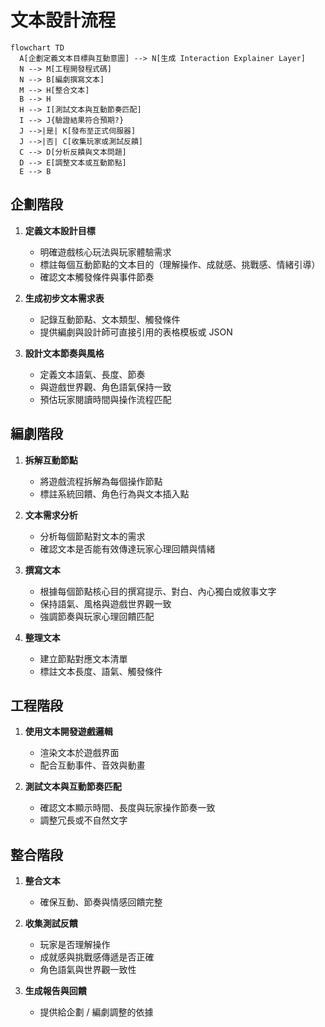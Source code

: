 # 文本設計流程

```mermaid
flowchart TD
  A[企劃定義文本目標與互動意圖] --> N[生成 Interaction Explainer Layer]
  N --> M[工程開發程式碼]
  N --> B[編劇撰寫文本]
  M --> H[整合文本]
  B --> H
  H --> I[測試文本與互動節奏匹配]
  I --> J{驗證結果符合預期?}
  J -->|是| K[發布至正式伺服器]
  J -->|否| C[收集玩家或測試反饋]
  C --> D[分析反饋與文本問題]
  D --> E[調整文本或互動節點]
  E --> B
```

## 企劃階段

1. **定義文本設計目標**

   - 明確遊戲核心玩法與玩家體驗需求
   - 標註每個互動節點的文本目的（理解操作、成就感、挑戰感、情緒引導）
   - 確認文本觸發條件與事件節奏

2. **生成初步文本需求表**

   - 記錄互動節點、文本類型、觸發條件
   - 提供編劇與設計師可直接引用的表格模板或 JSON

3. **設計文本節奏與風格**

   - 定義文本語氣、長度、節奏
   - 與遊戲世界觀、角色語氣保持一致
   - 預估玩家閱讀時間與操作流程匹配

## 編劇階段

1. **拆解互動節點**

   - 將遊戲流程拆解為每個操作節點
   - 標註系統回饋、角色行為與文本插入點

2. **文本需求分析**

   - 分析每個節點對文本的需求
   - 確認文本是否能有效傳達玩家心理回饋與情緒

3. **撰寫文本**

   - 根據每個節點核心目的撰寫提示、對白、內心獨白或敘事文字
   - 保持語氣、風格與遊戲世界觀一致
   - 強調節奏與玩家心理回饋匹配

4. **整理文本**

   - 建立節點對應文本清單
   - 標註文本長度、語氣、觸發條件

## 工程階段

1. **使用文本開發遊戲邏輯**

   - 渲染文本於遊戲界面
   - 配合互動事件、音效與動畫

2. **測試文本與互動節奏匹配**

   - 確認文本顯示時間、長度與玩家操作節奏一致
   - 調整冗長或不自然文字

## 整合階段

1. **整合文本**

   - 確保互動、節奏與情感回饋完整

2. **收集測試反饋**

   - 玩家是否理解操作
   - 成就感與挑戰感傳遞是否正確
   - 角色語氣與世界觀一致性

3. **生成報告與回饋**

   - 提供給企劃 / 編劇調整的依據
